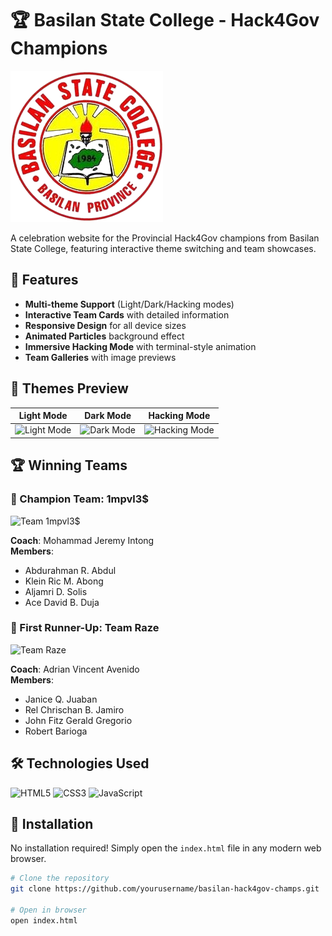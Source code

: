# 🏆 Basilan State College - Hack4Gov Champions

![Basilan State College Logo](https://github.com/LikeNmuFF/BasilanH4G/blob/master/Basilan_State_College-removebg-preview.png)

A celebration website for the Provincial Hack4Gov champions from Basilan State College, featuring interactive theme switching and team showcases.

## 🌟 Features

- **Multi-theme Support** (Light/Dark/Hacking modes)
- **Interactive Team Cards** with detailed information
- **Responsive Design** for all device sizes
- **Animated Particles** background effect
- **Immersive Hacking Mode** with terminal-style animation
- **Team Galleries** with image previews

## 🎨 Themes Preview

| Light Mode | Dark Mode | Hacking Mode |
|------------|-----------|--------------|
| ![Light Mode](https://i.imgur.com/light-screenshot.png) | ![Dark Mode](https://i.imgur.com/dark-screenshot.png) | ![Hacking Mode](https://i.imgur.com/hack-screenshot.png) |

## 🏆 Winning Teams

### 🥇 Champion Team: 1mpvl3$
![Team 1mpvl3$](https://raw.githubusercontent.com/yourusername/your-repo/main/1mpulse.jpg)

**Coach**: Mohammad Jeremy Intong  
**Members**:
- Abdurahman R. Abdul
- Klein Ric M. Abong
- Aljamri D. Solis
- Ace David B. Duja

### 🥈 First Runner-Up: Team Raze
![Team Raze](https://raw.githubusercontent.com/yourusername/your-repo/main/raze.jpg)

**Coach**: Adrian Vincent Avenido  
**Members**:
- Janice Q. Juaban
- Rel Chrischan B. Jamiro
- John Fitz Gerald Gregorio
- Robert Barioga

## 🛠️ Technologies Used

![HTML5](https://img.shields.io/badge/HTML5-E34F26?style=for-the-badge&logo=html5&logoColor=white)
![CSS3](https://img.shields.io/badge/CSS3-1572B6?style=for-the-badge&logo=css3&logoColor=white)
![JavaScript](https://img.shields.io/badge/JavaScript-F7DF1E?style=for-the-badge&logo=javascript&logoColor=black)

## 🚀 Installation

No installation required! Simply open the `index.html` file in any modern web browser.

```bash
# Clone the repository
git clone https://github.com/yourusername/basilan-hack4gov-champs.git

# Open in browser
open index.html